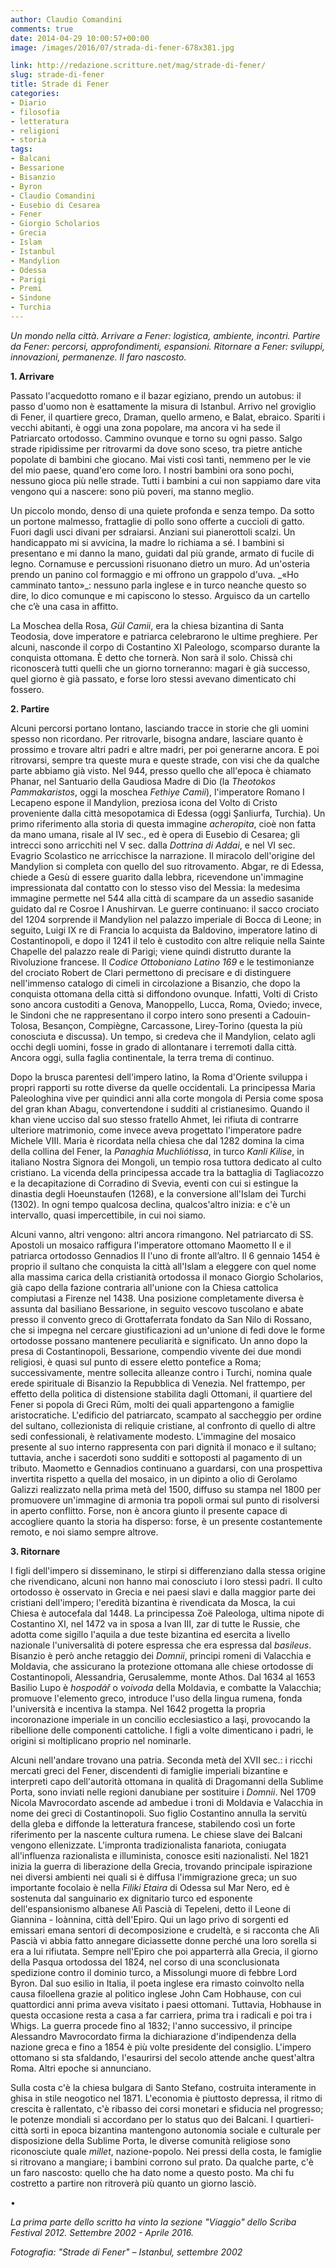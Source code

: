 ```yaml
---
author: Claudio Comandini
comments: true
date: 2014-04-29 10:00:57+00:00
image: /images/2016/07/strada-di-fener-678x381.jpg

link: http://redazione.scritture.net/mag/strade-di-fener/
slug: strade-di-fener
title: Strade di Fener
categories:
- Diario
- filosofia
- letteratura
- religioni
- storia
tags:
- Balcani
- Bessarione
- Bisanzio
- Byron
- Claudio Comandini
- Eusebio di Cesarea
- Fener
- Giorgio Scholarios
- Grecia
- Islam
- Istanbul
- Mandylion
- Odessa
- Parigi
- Premi
- Sindone
- Turchia
---
```


_Un mondo nella città. Arrivare a Fener: logistica, ambiente, incontri. Partire da Fener: percorsi, approfondimenti, espansioni. Ritornare a Fener: sviluppi, innovazioni, permanenze. Il faro nascosto._



**1. Arrivare**

Passato l'acquedotto romano e il bazar egiziano, prendo un autobus: il passo d'uomo non è esattamente la misura di Istanbul. Arrivo nel groviglio di Fener, il quartiere greco, Draman, quello armeno, e Balat, ebraico. Spariti i vecchi abitanti, è oggi una zona popolare, ma ancora vi ha sede il Patriarcato ortodosso. Cammino ovunque e torno su ogni passo. Salgo strade ripidissime per ritrovarmi da dove sono sceso, tra pietre antiche popolate di bambini che giocano. Mai visti così tanti, nemmeno per le vie del mio paese, quand'ero come loro. I nostri bambini ora sono pochi, nessuno gioca più nelle strade. Tutti i bambini a cui non sappiamo dare vita vengono qui a nascere: sono più poveri, ma stanno meglio.

<!-- more -->Un piccolo mondo, denso di una quiete profonda e senza tempo. Da sotto un portone malmesso, frattaglie di pollo sono offerte a cuccioli di gatto. Fuori dagli usci divani per sdraiarsi. Anziani sui pianerottoli scalzi. Un handicappato mi si avvicina, la madre lo richiama a sé. I bambini si presentano e mi danno la mano, guidati dal più grande, armato di fucile di legno. Cornamuse e percussioni risuonano dietro un muro. Ad un'osteria prendo un panino col formaggio e mi offrono un grappolo d'uva. _«Ho camminato tanto»_: nessuno parla inglese e in turco neanche questo so dire, lo dico comunque e mi capiscono lo stesso. Arguisco da un cartello che c’è una casa in affitto.

La Moschea della Rosa, _Gül Camii_, era la chiesa bizantina di Santa Teodosia, dove imperatore e patriarca celebrarono le ultime preghiere. Per alcuni, nasconde il corpo di Costantino XI Paleologo, scomparso durante la conquista ottomana. È detto che tornerà. Non sarà il solo. Chissà chi riconoscerà tutti quelli che un giorno torneranno: magari è già successo, quel giorno è già passato, e forse loro stessi avevano dimenticato chi fossero.



**2. Partire**

Alcuni percorsi portano lontano, lasciando tracce in storie che gli uomini spesso non ricordano. Per ritrovarle, bisogna andare, lasciare quanto è prossimo e trovare altri padri e altre madri, per poi generarne ancora. E poi ritrovarsi, sempre tra queste mura e queste strade, con visi che da qualche parte abbiamo già visto. Nel 944, presso quello che all'epoca è chiamato Phanar, nel Santuario della Gaudiosa Madre di Dio (la _Theotokos Pammakaristos_, oggi la moschea _Fethiye Camii_), l'imperatore Romano I Lecapeno espone il Mandylion, preziosa icona del Volto di Cristo proveniente dalla città mesopotamica di Edessa (oggi Şanliurfa, Turchia). Un primo riferimento alla storia di questa immagine _acheropita_, cioè non fatta da mano umana, risale al IV sec., ed è opera di Eusebio di Cesarea; gli intrecci sono arricchiti nel V sec. dalla _Dottrina di Addai_, e nel VI sec. Evagrio Scolastico ne arricchisce la narrazione. Il miracolo dell'origine del Mandylion si completa con quello del suo ritrovamento. Abgar, re di Edessa, chiede a Gesù di essere guarito dalla lebbra, ricevendone un'immagine impressionata dal contatto con lo stesso viso del Messia: la medesima immagine permette nel 544 alla città di scampare da un assedio sasanide guidato dal re Cosroe I Anushirvan. Le guerre continuano: il sacco crociato del 1204 sorprende il Mandylion nel palazzo imperiale di Bocca di Leone; in seguito, Luigi IX re di Francia lo acquista da Baldovino, imperatore latino di Costantinopoli, e dopo il 1241 il telo è custodito con altre reliquie nella Sainte Chapelle del palazzo reale di Parigi; viene quindi distrutto durante la Rivoluzione francese. Il _Codice Ottoboniano Latino 169_ e le testimonianze del crociato Robert de Clari permettono di precisare e di distinguere nell'immenso catalogo di cimeli in circolazione a Bisanzio, che dopo la conquista ottomana della città si diffondono ovunque. Infatti, Volti di Cristo sono ancora custoditi a Genova, Manoppello, Lucca, Roma, Oviedo; invece, le Sindoni che ne rappresentano il corpo intero sono presenti a Cadouin-Tolosa, Besançon, Compiègne, Carcassone, Lirey-Torino (questa la più conosciuta e discussa). Un tempo, si credeva che il Mandylion, celato agli occhi degli uomini, fosse in grado di allontanare i terremoti dalla città. Ancora oggi, sulla faglia continentale, la terra trema di continuo.

Dopo la brusca parentesi dell'impero latino, la Roma d'Oriente sviluppa i propri rapporti su rotte diverse da quelle occidentali. La principessa Maria Paleologhina vive per quindici anni alla corte mongola di Persia come sposa del gran khan Abagu, convertendone i sudditi al cristianesimo. Quando il khan viene ucciso dal suo stesso fratello Ahmet, lei rifiuta di contrarre ulteriore matrimonio, come invece aveva progettato l'imperatore padre Michele VIII. Maria è ricordata nella chiesa che dal 1282 domina la cima della collina del Fener, la _Panaghia Muchliótissa_, in turco _Kanli Kilise_, in italiano Nostra Signora dei Mongoli, un tempio rosa tuttora dedicato al culto cristiano. La vicenda della principessa accade tra la battaglia di Tagliacozzo e la decapitazione di Corradino di Svevia, eventi con cui si estingue la dinastia degli Hoeunstaufen (1268), e la conversione all'Islam dei Turchi (1302). In ogni tempo qualcosa declina, qualcos'altro inizia: e c'è un intervallo, quasi impercettibile, in cui noi siamo.

Alcuni vanno, altri vengono: altri ancora rimangono. Nel patriarcato di SS. Apostoli un mosaico raffigura l'imperatore ottomano Maometto II e il patriarca ortodosso Gennadios II l'uno di fronte all’altro. Il 6 gennaio 1454 è proprio il sultano che conquista la città all'Islam a eleggere con quel nome alla massima carica della cristianità ortodossa il monaco Giorgio Scholarios, già capo della fazione contraria all'unione con la Chiesa cattolica compiutasi a Firenze nel 1438. Una posizione completamente diversa è assunta dal basiliano Bessarione, in seguito vescovo tuscolano e abate presso il convento greco di Grottaferrata fondato da San Nilo di Rossano, che si impegna nel cercare giustificazioni ad un'unione di fedi dove le forme ortodosse possano mantenere peculiarità e significato. Un anno dopo la presa di Costantinopoli, Bessarione, compendio vivente dei due mondi religiosi, è quasi sul punto di essere eletto pontefice a Roma; successivamente, mentre sollecita alleanze contro i Turchi, nomina quale erede spirituale di Bisanzio la Repubblica di Venezia. Nel frattempo, per effetto della politica di distensione stabilita dagli Ottomani, il quartiere del Fener si popola di Greci Rūm, molti dei quali appartengono a famiglie aristocratiche. L'edificio del patriarcato, scampato al saccheggio per ordine del sultano, collezionista di reliquie cristiane, al confronto di quello di altre sedi confessionali, è relativamente modesto. L'immagine del mosaico presente al suo interno rappresenta con pari dignità il monaco e il sultano; tuttavia, anche i sacerdoti sono sudditi e sottoposti al pagamento di un tributo. Maometto e Gennadios continuano a guardarsi, con una prospettiva invertita rispetto a quella del mosaico, in un dipinto a olio di Gerolamo Galizzi realizzato nella prima metà del 1500, diffuso su stampa nel 1800 per promuovere un'immagine di armonia tra popoli ormai sul punto di risolversi in aperto conflitto. Forse, non è ancora giunto il presente capace di accogliere quanto la storia ha disperso: forse, è un presente costantemente remoto, e noi siamo sempre altrove.



**3. Ritornare**

I figli dell'impero si disseminano, le stirpi si differenziano dalla stessa origine che rivendicano, alcuni non hanno mai conosciuto i loro stessi padri. Il culto ortodosso è osservato in Grecia e nei paesi slavi e dalla maggior parte dei cristiani dell'impero; l'eredità bizantina è rivendicata da Mosca, la cui Chiesa è autocefala dal 1448. La principessa Zoë Paleologa, ultima nipote di Costantino XI, nel 1472 va in sposa a Ivan III, zar di tutte le Russie, che adotta come sigillo l'aquila a due teste bizantina ed esercita a livello nazionale l'universalità di potere espressa che era espressa dal _basileus_. Bisanzio è però anche retaggio dei _Domnii_, principi romeni di Valacchia e Moldavia, che assicurano la protezione ottomana alle chiese ortodosse di Costantinopoli, Alessandria, Gerusalemme, monte Athos. Dal 1634 al 1653 Basilio Lupo è _hospodář_ o _voivoda_ della Moldavia, e combatte la Valacchia; promuove l'elemento greco, introduce l'uso della lingua rumena, fonda l'università e incentiva la stampa. Nel 1642 progetta la propria incoronazione imperiale in un concilio ecclesiastico a Iaşi, provocando la ribellione delle componenti cattoliche. I figli a volte dimenticano i padri, le origini si moltiplicano proprio nel nominarle.

Alcuni nell'andare trovano una patria. Seconda metà del XVII sec.: i ricchi mercati greci del Fener, discendenti di famiglie imperiali bizantine e interpreti capo dell'autorità ottomana in qualità di Dragomanni della Sublime Porta, sono inviati nelle regioni danubiane per sostituire i _Domnii_. Nel 1709 Nicola Mavrocordato ascende ad ambedue i troni di Moldavia e Valacchia in nome dei greci di Costantinopoli. Suo figlio Costantino annulla la servitù della gleba e diffonde la letteratura francese, stabilendo così un forte riferimento per la nascente cultura rumena. Le chiese slave dei Balcani vengono ellenizzate. L'impronta tradizionalista fanariota, coniugata all'influenza razionalista e illuminista, conosce esiti nazionalisti. Nel 1821 inizia la guerra di liberazione della Grecia, trovando principale ispirazione nei diversi ambienti nei quali si è diffusa l'immigrazione greca; un suo importante focolaio è nella _Filiki Etaira_ di Odessa sul Mar Nero, ed è sostenuta dal sanguinario ex dignitario turco ed esponente dell'espansionismo albanese Alì Pascià di Tepeleni, detto il Leone di Giannina - Ioànnina, città dell'Epiro. Qui un lago privo di sorgenti ed emissari emana sentori di decomposizione e crudeltà, e si racconta che Alì Pascià vi abbia fatto annegare diciassette donne perché una loro sorella si era a lui rifiutata. Sempre nell'Epiro che poi apparterrà alla Grecia, il giorno della Pasqua ortodossa del 1824, nel corso di una sconclusionata spedizione contro il dominio turco, a Missolungi muore di febbre Lord Byron. Dal suo esilio in Italia, il poeta inglese era rimasto coinvolto nella causa filoellena grazie al politico inglese John Cam Hobhause, con cui quattordici anni prima aveva visitato i paesi ottomani. Tuttavia, Hobhause in questa occasione resta a casa a far carriera, prima tra i radicali e poi tra i Whigs. La guerra procede fino al 1832; l'anno successivo, il principe Alessandro Mavrocordato firma la dichiarazione d'indipendenza della nazione greca e fino a 1854 è più volte presidente del consiglio. L'impero ottomano si sta sfaldando, l'esaurirsi del secolo attende anche quest'altra Roma. Altri epoche si annunciano.

Sulla costa c'è la chiesa bulgara di Santo Stefano, costruita interamente in ghisa in stile neogotico nel 1871. L'economia è piuttosto depressa, il ritmo di crescita è rallentato, c'è ribasso dei corsi monetari e sfiducia nel progresso; le potenze mondiali si accordano per lo status quo dei Balcani. I quartieri-città sorti in epoca bizantina mantengono autonomia sociale e culturale per disposizione della Sublime Porta, le diverse comunità religiose sono riconosciute quale _millet_, nazione-popolo. Nei pressi della costa, le famiglie si ritrovano a mangiare; i bambini corrono sul prato. Da qualche parte, c'è un faro nascosto: quello che ha dato nome a questo posto. Ma chi fu costretto a partire non ritroverà più quanto un giorno lasciò.

•

_La prima parte dello scritto ha vinto la sezione "Viaggio" dello Scriba Festival 2012. Settembre 2002 - Aprile 2016._

_Fotografia: "Strade di Fener" – Istanbul, settembre 2002_


